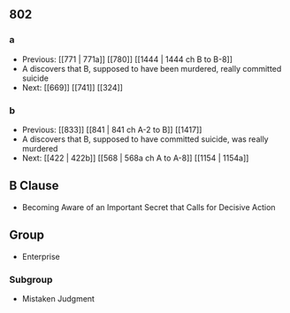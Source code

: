 ## 802
### a
- Previous: [[771 | 771a]] [[780]] [[1444 | 1444 ch B to B-8]] 
- A discovers that B, supposed to have been murdered, really committed suicide
- Next: [[669]] [[741]] [[324]] 

### b
- Previous: [[833]] [[841 | 841 ch A-2 to B]] [[1417]] 
- A discovers that B, supposed to have committed suicide, was really murdered
- Next: [[422 | 422b]] [[568 | 568a ch A to A-8]] [[1154 | 1154a]] 

## B Clause
- Becoming Aware of an Important Secret that Calls for Decisive Action

## Group
- Enterprise

### Subgroup
- Mistaken Judgment

